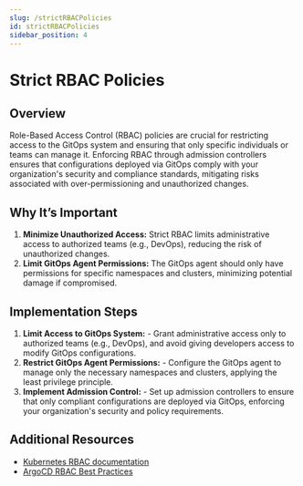 ```yaml
---
slug: /strictRBACPolicies
id: strictRBACPolicies
sidebar_position: 4
---
```


# Strict RBAC Policies

## Overview

Role-Based Access Control (RBAC) policies are crucial for restricting access to the GitOps system and ensuring that only specific individuals or teams can manage it. Enforcing RBAC through admission controllers ensures that configurations deployed via GitOps comply with your organization's security and compliance standards, mitigating risks associated with over-permissioning and unauthorized changes.

## Why It’s Important

1. **Minimize Unauthorized Access:** Strict RBAC limits administrative access to authorized teams (e.g., DevOps), reducing the risk of unauthorized changes.
2. **Limit GitOps Agent Permissions:** The GitOps agent should only have permissions for specific namespaces and clusters, minimizing potential damage if compromised. 

## Implementation Steps
1. **Limit Access to GitOps System:**  - Grant administrative access only to authorized teams (e.g., DevOps), and avoid giving developers access to modify GitOps configurations.
2. **Restrict GitOps Agent Permissions:**  - Configure the GitOps agent to manage only the necessary namespaces and clusters, applying the least privilege principle.
3. **Implement Admission Control:**  - Set up admission controllers to ensure that only compliant configurations are deployed via GitOps, enforcing your organization's security and policy requirements. 

## Additional Resources

- [Kubernetes RBAC documentation](https://kubernetes.io/docs/reference/access-authn-authz/rbac/)
- [ArgoCD RBAC Best Practices](https://argo-cd.readthedocs.io/en/stable/operator-manual/rbac/)